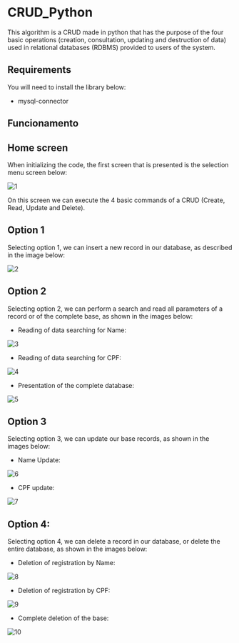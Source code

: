 # CRUD_Python
This algorithm is a CRUD made in python that has the purpose of the four basic operations (creation, consultation, updating and destruction of data) used in relational databases (RDBMS) provided to users of the system.

## Requirements
You will need to install the library below:
- mysql-connector

## Funcionamento
## Home screen
When initializing the code, the first screen that is presented is the selection menu screen below:

![1](https://user-images.githubusercontent.com/40063504/105108953-34aabc00-5a9a-11eb-9eb9-db14d4d189c2.PNG)

On this screen we can execute the 4 basic commands of a CRUD (Create, Read, Update and Delete).

## Option 1
Selecting option 1, we can insert a new record in our database, as described in the image below:

![2](https://user-images.githubusercontent.com/40063504/105109080-88b5a080-5a9a-11eb-8723-7cd634201ae9.PNG)

## Option 2
Selecting option 2, we can perform a search and read all parameters of a record or of the complete base, as shown in the images below:

- Reading of data searching for Name:

![3](https://user-images.githubusercontent.com/40063504/105109148-af73d700-5a9a-11eb-84e9-fae151b5e2e4.PNG)

- Reading of data searching for CPF:

![4](https://user-images.githubusercontent.com/40063504/105109232-eba73780-5a9a-11eb-93e5-d1d6537d5aab.PNG)

- Presentation of the complete database:

![5](https://user-images.githubusercontent.com/40063504/105109368-2d37e280-5a9b-11eb-8bef-7dba7b90da8c.PNG)

## Option 3
Selecting option 3, we can update our base records, as shown in the images below:

- Name Update:

![6](https://user-images.githubusercontent.com/40063504/105109457-52c4ec00-5a9b-11eb-82ab-88d9acbb53c1.PNG)

- CPF update:

![7](https://user-images.githubusercontent.com/40063504/105109484-62443500-5a9b-11eb-9f04-5878d37413d2.PNG)

## Option 4:
Selecting option 4, we can delete a record in our database, or delete the entire database, as shown in the images below:

- Deletion of registration by Name:

![8](https://user-images.githubusercontent.com/40063504/105109575-8f90e300-5a9b-11eb-923c-3797cc0d6e83.PNG)

- Deletion of registration by CPF:

![9](https://user-images.githubusercontent.com/40063504/105109597-9881b480-5a9b-11eb-8c65-4f1293fe449a.PNG)

- Complete deletion of the base:

![10](https://user-images.githubusercontent.com/40063504/105109612-a2a3b300-5a9b-11eb-8680-3f5d867bfb0c.PNG)
